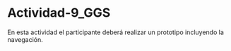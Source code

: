 # Actividad-9_GGS
En esta actividad el participante deberá realizar un prototipo incluyendo la navegación.
